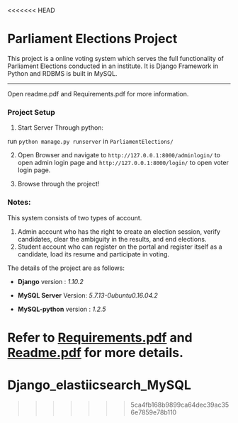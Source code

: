 <<<<<<< HEAD
# Parliament Elections Project

This project is a online voting system which serves the full functionality of Parliament Elections conducted in an institute. It is Django Framework in Python and RDBMS is built in MySQL.

--------

Open readme.pdf and Requirements.pdf for more information.

### Project Setup
1. Start Server Through python:

run `python manage.py runserver` in `ParliamentElections/`

2. Open Browser and navigate to `http://127.0.0.1:8000/adminlogin/` to open admin login page and `http://127.0.0.1:8000/login/` to open voter login page.

3. Browse through the project!

### Notes:
This system consists of two types of account.
1. Admin account who has the right to create an election session, verify
candidates, clear the ambiguity in the results, and end elections.
2. Student account who can register on the portal and register itself as a
candidate, load its resume and participate in voting.

The details of the project are as follows:

* **Django** version : *1.10.2*

* **MySQL Server** Version: *5.7.13-0ubuntu0.16.04.2*

* **MySQL-python** version : *1.2.5*

Refer to [Requirements.pdf](https://github.com/interritus1996/dbms-project-parliament-elections/blob/master/Requirements.pdf) and [Readme.pdf](https://github.com/interritus1996/dbms-project-parliament-elections/blob/master/readme.pdf) for more details.
=======
# Django_elastiicsearch_MySQL
>>>>>>> 5ca4fb168b9899ca64dec39ac356e7859e78b110
